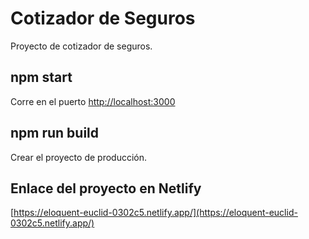 # Cotizador de Seguros
Proyecto de cotizador de seguros.

## npm start

Corre en el puerto 
[http://localhost:3000](http://localhost:3000)


## npm run build
Crear el proyecto de producción.

## Enlace del proyecto en Netlify
[https://eloquent-euclid-0302c5.netlify.app/](https://eloquent-euclid-0302c5.netlify.app/)